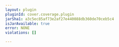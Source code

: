 ```yaml
---
layout: plugin
pluginId: cover.coverage.plugin
jarSha1: a3c5ec85af73e2af27e440088db360de70ceb5c4
isJarAvailable: true
error: NONE
violations: []

---
```

